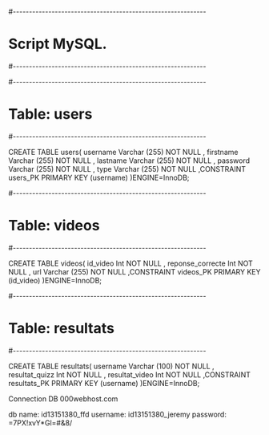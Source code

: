 #------------------------------------------------------------
#        Script MySQL.
#------------------------------------------------------------


#------------------------------------------------------------
# Table: users
#------------------------------------------------------------

CREATE TABLE users(
        username  Varchar (255) NOT NULL ,
        firstname Varchar (255) NOT NULL ,
        lastname  Varchar (255) NOT NULL ,
        password  Varchar (255) NOT NULL ,
        type      Varchar (255) NOT NULL
	,CONSTRAINT users_PK PRIMARY KEY (username)
)ENGINE=InnoDB;


#------------------------------------------------------------
# Table: videos
#------------------------------------------------------------

CREATE TABLE videos(
        id_video         Int NOT NULL ,
        reponse_correcte Int NOT NULL ,
        url              Varchar (255) NOT NULL
	,CONSTRAINT videos_PK PRIMARY KEY (id_video)
)ENGINE=InnoDB;


#------------------------------------------------------------
# Table: resultats
#------------------------------------------------------------

CREATE TABLE resultats(
        username       Varchar (100) NOT NULL ,
        resultat_quizz Int NOT NULL ,
        resultat_video Int NOT NULL
	,CONSTRAINT resultats_PK PRIMARY KEY (username)
)ENGINE=InnoDB;



Connection DB 000webhost.com

db name: id13151380_ffd
username: id13151380_jeremy
password: =7PX!xvY*Gl=#&8/